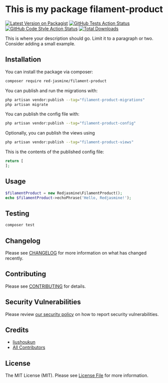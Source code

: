 # This is my package filament-product

[![Latest Version on Packagist](https://img.shields.io/packagist/v/red-jasmine/filament-product.svg?style=flat-square)](https://packagist.org/packages/red-jasmine/filament-product)
[![GitHub Tests Action Status](https://img.shields.io/github/actions/workflow/status/red-jasmine/filament-product/run-tests.yml?branch=main&label=tests&style=flat-square)](https://github.com/red-jasmine/filament-product/actions?query=workflow%3Arun-tests+branch%3Amain)
[![GitHub Code Style Action Status](https://img.shields.io/github/actions/workflow/status/red-jasmine/filament-product/fix-php-code-styling.yml?branch=main&label=code%20style&style=flat-square)](https://github.com/red-jasmine/filament-product/actions?query=workflow%3A"Fix+PHP+code+styling"+branch%3Amain)
[![Total Downloads](https://img.shields.io/packagist/dt/red-jasmine/filament-product.svg?style=flat-square)](https://packagist.org/packages/red-jasmine/filament-product)



This is where your description should go. Limit it to a paragraph or two. Consider adding a small example.

## Installation

You can install the package via composer:

```bash
composer require red-jasmine/filament-product
```

You can publish and run the migrations with:

```bash
php artisan vendor:publish --tag="filament-product-migrations"
php artisan migrate
```

You can publish the config file with:

```bash
php artisan vendor:publish --tag="filament-product-config"
```

Optionally, you can publish the views using

```bash
php artisan vendor:publish --tag="filament-product-views"
```

This is the contents of the published config file:

```php
return [
];
```

## Usage

```php
$filamentProduct = new Redjasmine\FilamentProduct();
echo $filamentProduct->echoPhrase('Hello, Redjasmine!');
```

## Testing

```bash
composer test
```

## Changelog

Please see [CHANGELOG](CHANGELOG.md) for more information on what has changed recently.

## Contributing

Please see [CONTRIBUTING](.github/CONTRIBUTING.md) for details.

## Security Vulnerabilities

Please review [our security policy](../../security/policy) on how to report security vulnerabilities.

## Credits

- [liushoukun](https://github.com/red-jasmine)
- [All Contributors](../../contributors)

## License

The MIT License (MIT). Please see [License File](LICENSE.md) for more information.
